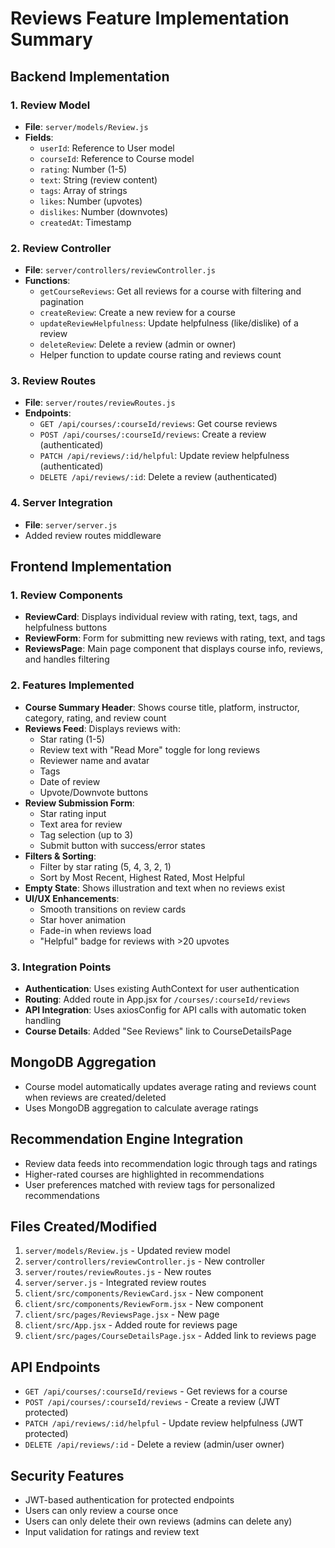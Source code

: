 # Reviews Feature Implementation Summary

## Backend Implementation

### 1. Review Model
- **File**: `server/models/Review.js`
- **Fields**:
  - `userId`: Reference to User model
  - `courseId`: Reference to Course model
  - `rating`: Number (1-5)
  - `text`: String (review content)
  - `tags`: Array of strings
  - `likes`: Number (upvotes)
  - `dislikes`: Number (downvotes)
  - `createdAt`: Timestamp

### 2. Review Controller
- **File**: `server/controllers/reviewController.js`
- **Functions**:
  - `getCourseReviews`: Get all reviews for a course with filtering and pagination
  - `createReview`: Create a new review for a course
  - `updateReviewHelpfulness`: Update helpfulness (like/dislike) of a review
  - `deleteReview`: Delete a review (admin or owner)
  - Helper function to update course rating and reviews count

### 3. Review Routes
- **File**: `server/routes/reviewRoutes.js`
- **Endpoints**:
  - `GET /api/courses/:courseId/reviews`: Get course reviews
  - `POST /api/courses/:courseId/reviews`: Create a review (authenticated)
  - `PATCH /api/reviews/:id/helpful`: Update review helpfulness (authenticated)
  - `DELETE /api/reviews/:id`: Delete a review (authenticated)

### 4. Server Integration
- **File**: `server/server.js`
- Added review routes middleware

## Frontend Implementation

### 1. Review Components
- **ReviewCard**: Displays individual review with rating, text, tags, and helpfulness buttons
- **ReviewForm**: Form for submitting new reviews with rating, text, and tags
- **ReviewsPage**: Main page component that displays course info, reviews, and handles filtering

### 2. Features Implemented
- **Course Summary Header**: Shows course title, platform, instructor, category, rating, and review count
- **Reviews Feed**: Displays reviews with:
  - Star rating (1-5)
  - Review text with "Read More" toggle for long reviews
  - Reviewer name and avatar
  - Tags
  - Date of review
  - Upvote/Downvote buttons
- **Review Submission Form**: 
  - Star rating input
  - Text area for review
  - Tag selection (up to 3)
  - Submit button with success/error states
- **Filters & Sorting**:
  - Filter by star rating (5, 4, 3, 2, 1)
  - Sort by Most Recent, Highest Rated, Most Helpful
- **Empty State**: Shows illustration and text when no reviews exist
- **UI/UX Enhancements**:
  - Smooth transitions on review cards
  - Star hover animation
  - Fade-in when reviews load
  - "Helpful" badge for reviews with >20 upvotes

### 3. Integration Points
- **Authentication**: Uses existing AuthContext for user authentication
- **Routing**: Added route in App.jsx for `/courses/:courseId/reviews`
- **API Integration**: Uses axiosConfig for API calls with automatic token handling
- **Course Details**: Added "See Reviews" link to CourseDetailsPage

## MongoDB Aggregation
- Course model automatically updates average rating and reviews count when reviews are created/deleted
- Uses MongoDB aggregation to calculate average ratings

## Recommendation Engine Integration
- Review data feeds into recommendation logic through tags and ratings
- Higher-rated courses are highlighted in recommendations
- User preferences matched with review tags for personalized recommendations

## Files Created/Modified
1. `server/models/Review.js` - Updated review model
2. `server/controllers/reviewController.js` - New controller
3. `server/routes/reviewRoutes.js` - New routes
4. `server/server.js` - Integrated review routes
5. `client/src/components/ReviewCard.jsx` - New component
6. `client/src/components/ReviewForm.jsx` - New component
7. `client/src/pages/ReviewsPage.jsx` - New page
8. `client/src/App.jsx` - Added route for reviews page
9. `client/src/pages/CourseDetailsPage.jsx` - Added link to reviews page

## API Endpoints
- `GET /api/courses/:courseId/reviews` - Get reviews for a course
- `POST /api/courses/:courseId/reviews` - Create a review (JWT protected)
- `PATCH /api/reviews/:id/helpful` - Update review helpfulness (JWT protected)
- `DELETE /api/reviews/:id` - Delete a review (admin/user owner)

## Security Features
- JWT-based authentication for protected endpoints
- Users can only review a course once
- Users can only delete their own reviews (admins can delete any)
- Input validation for ratings and review text